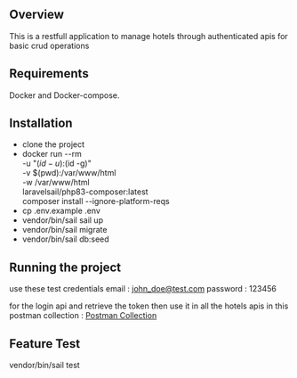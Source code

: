 ## Overview
This is a restfull application to manage hotels through authenticated apis for basic crud operations

## Requirements
Docker and Docker-compose.

## Installation
- clone the project
- docker run --rm \
  -u "$(id -u):$(id -g)" \
  -v $(pwd):/var/www/html \
  -w /var/www/html \
  laravelsail/php83-composer:latest \
  composer install --ignore-platform-reqs
- cp .env.example .env
- vendor/bin/sail sail up
- vendor/bin/sail migrate
- vendor/bin/sail db:seed

## Running the project
use these test credentials 
email : john_doe@test.com
password : 123456

for the login api and retrieve the token then use it in all the hotels apis in this postman collection :
[Postman Collection](https://api.postman.com/collections/5581934-d6b735fa-7585-4c36-9526-ce710c47ff49?access_key=PMAT-01HYANEV5X6192ENKVXVE01RCT)

## Feature Test
vendor/bin/sail test 

